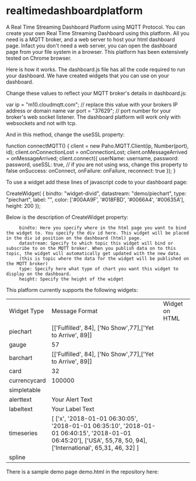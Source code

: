 # realtimedashboardplatform
A Real Time Streaming Dashboard Platform using MQTT Protocol. You can create your own Real Time Streaming Dashboard using this platform. All you need is a MQTT broker, and a web server to host your html dashboard page. Infact you don't need a web server, you can open the dashboard page from your file system in a browser. This platform has been extensively tested on Chrome browser.

Here is how it works. The dashboard.js file has all the code required to run your dashboard. We have created widgets that you can use on your dashboard.


Change these values to reflect your MQTT broker's details in dashboard.js:

var ip = "m10.cloudmqtt.com"; // replace this value with your brokers IP address or domain name
var port = "37629"; // port number for your broker's web socket listener. The dashboard platform will work only with websockets and
not with tcp.

And in this method, change the useSSL property:

function connectMQTT() {
    client = new Paho.MQTT.Client(ip, Number(port), id);
    client.onConnectionLost = onConnectionLost;
    client.onMessageArrived = onMessageArrived;
    client.connect({
        userName: username,
        password: password,
        useSSL: true, // if you are not using wss, change this property to false
        onSuccess: onConnect,
        onFailure: onFailure,
        reconnect: true
    });
}

To use a widget add these lines of javascript code to your dashboard page:

 CreateWidget(
     {
         bindto: "widget-divid",
         datastream: "demo/piechart",
         type: "piechart",
         label: "",
         color: ['#00AA9F', '#018FBD', '#0066A4', '#00635A'],
         height: 200
      });

Below is the description of CreateWidget property:

         bindto: Here you specify where in the html page you want to bind the widget to. You specify the div id here. This widget will be placed in the div id position on the dashboard (html) page.
         datastream: Specify to which topic this widget will bind or subscribe to on the MQTT broker. When you publish data on to this topic, the widget will automatically get updated with the new data.
         (this is topic where the data for the widget will be published on the MQTT broker)
         type: Specify here what type of chart you want this widget to display on the dashboard.
         height: Specify the height of the widget
 
 This platform currently supports the following widgets:
 
 <table>
 <tr>
  <td>Widget Type
  </td>
  <td>Message Format
  </td>
  <td>Widget on HTML
  </td>
 </tr>
 <tr>
  <td>piechart
  </td>
  <td>[['Fulfilled', 84], ['No Show',77],['Yet to Arrive', 89]]
  </td>
  <td>
  </td>
 </tr>
 <tr>
  <td>gauge
  </td>
  <td>57
  </td>
  <td>
  </td>
 </tr>
  <tr>
  <td>barchart
  </td>
  <td>[['Fulfilled', 84], ['No Show',77],['Yet to Arrive', 89]]
  </td>
  <td>
  </td>
 </tr>
   <tr>
  <td>card
  </td>
  <td>32
  </td>
  <td>
  </td>
 </tr>
 <tr>
  <td>currencycard
  </td>
  <td>100000
  </td>
  <td>
  </td>
 </tr>
 <tr>
  <td>simpletable
  </td>
  <td>
  </td>
  <td>
  </td>
 </tr>
 <tr>
  <tr>
  <td>alerttext
  </td>
  <td>Your Alert Text
  </td>
  <td>
  </td>
 </tr>
  <tr>
  <td>labeltext
  </td>
  <td>Your Label Text
  </td>
  <td>
  </td>
 </tr>
 <tr>
 <tr>
  <td>timeseries
  </td>
  <td>[ ['x', '2018-01-01 06:30:05', '2018-01-01 06:35:10', '2018-01-01 06:40:15', '2018-01-01 06:45:20'], ['USA', 55,78, 50, 94], ['International', 65,31, 46, 32] ]
  </td>
  <td>
  </td>
 </tr>
 <tr>
  <td>spline
  </td>
  <td>
  </td>
  <td>
  </td>
 </tr>
 </table>

There is a sample demo page demo.html in the repository here:
